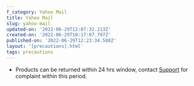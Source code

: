 ```yaml
---
f_category: Yahoo Mail
title: Yahoo Mail
slug: yahoo-mail
updated-on: '2022-06-29T12:07:32.213Z'
created-on: '2022-06-29T10:17:07.797Z'
published-on: '2022-06-29T12:23:34.588Z'
layout: '[precautions].html'
tags: precautions
---
```


*   Products can be returned within 24 hrs window, contact [Support](mailto:Support@googlevoicebanti.com) for complaint within this period.
